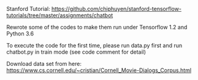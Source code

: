 Stanford Tutorial: https://github.com/chiphuyen/stanford-tensorflow-tutorials/tree/master/assignments/chatbot

Rewrote some of the codes to make them run under Tensorflow 1.2 and Python 3.6

To execute the code for the first time, please run data.py first and run chatbot.py in train mode (see code comment for detail)

Download data set from here: https://www.cs.cornell.edu/~cristian/Cornell_Movie-Dialogs_Corpus.html
